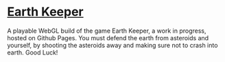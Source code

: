 
# [Earth Keeper](https://beastlykoboi.github.io/Earth-Keeper/)

A playable WebGL build of the game Earth Keeper, a work in progress, hosted on Github Pages. You must defend the earth from asteroids and yourself, by shooting the asteroids away and making sure not to crash into earth. Good Luck!
